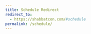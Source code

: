```yaml
---
title: Schedule Redirect
redirect_to:
  - https://shabbatcon.com/#schedule
permalink: /schedule/
---
```

